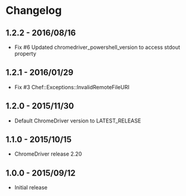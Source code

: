 # Changelog

## 1.2.2 - 2016/08/16

- Fix #6 Updated chromedriver_powershell_version to access stdout property

## 1.2.1 - 2016/01/29

- Fix #3 Chef::Exceptions::InvalidRemoteFileURI

## 1.2.0 - 2015/11/30

- Default ChromeDriver version to LATEST_RELEASE

## 1.1.0 - 2015/10/15

- ChromeDriver release 2.20

## 1.0.0 - 2015/09/12

- Initial release
